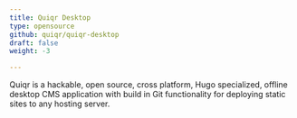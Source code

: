 ```yaml
---
title: Quiqr Desktop
type: opensource
github: quiqr/quiqr-desktop
draft: false
weight: -3

---
```


Quiqr is a hackable, open source, cross platform, Hugo specialized, offline desktop CMS application with build in Git functionality for deploying static sites to any hosting server. 